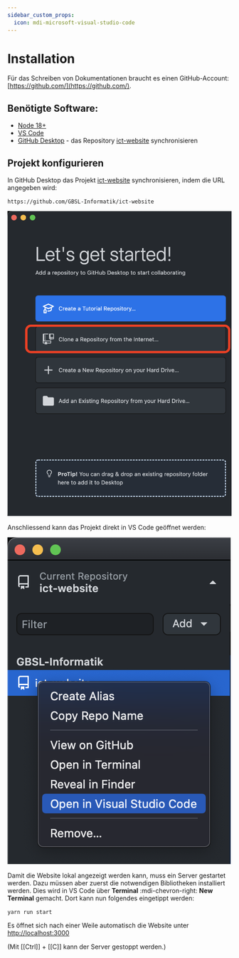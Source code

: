 ```yaml
---
sidebar_custom_props:
  icon: mdi-microsoft-visual-studio-code
---
```



# Installation

Für das Schreiben von Dokumentationen braucht es einen GitHub-Account: [https://github.com/](https://github.com/).

## Benötigte Software:

- [Node 18+](https://nodejs.org/en/download/current/)
- [VS Code](https://code.visualstudio.com/)
- [GitHub Desktop](https://desktop.github.com/) - das Repository [ict-website](https://github.com/GBSL-Informatik/ict-website) synchronisieren

## Projekt konfigurieren

In GitHub Desktop das Projekt [ict-website](https://github.com/GBSL-Informatik/ict-website) synchronisieren, indem die URL angegeben wird:

```
https://github.com/GBSL-Informatik/ict-website
```

![--width=250px --zoom](images/gh-desktop-clone.png)

Anschliessend kann das Projekt direkt in VS Code geöffnet werden:

![--width=250px --zoom](images/gh-desktop-open-vsc.png)

Damit die Website lokal angezeigt werden kann, muss ein Server gestartet werden. Dazu müssen aber zuerst die notwendigen Bibliotheken installiert werden. Dies wird in VS Code über __Terminal__ :mdi-chevron-right: __New Terminal__  gemacht. Dort kann nun folgendes eingetippt werden:

```bash
yarn run start
```

Es öffnet sich nach einer Weile automatisch die Website unter [http://localhost:3000](http://localhost:3000)

(Mit [[Ctrl]] + [[C]] kann der Server gestoppt werden.)
